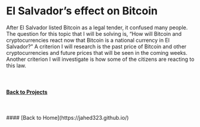 # El Salvador’s effect on Bitcoin

After El Salvador listed Bitcoin as a legal tender, it confused many people. The question for this topic that I will be solving is, “How will Bitcoin and cryptocurrencies react now that Bitcoin is a national currency in El Salvador?” A criterion I will research is the past price of Bitcoin and other cryptocurrencies and future prices that will be seen in the coming weeks. Another criterion I will investigate is how some of the citizens are reacting to this law.
<br/>
<br/>
<br/>
#### [Back to Projects](https://jahed323.github.io/projects)
<br/>
<br/>
#### [Back to Home](https://jahed323.github.io/)
